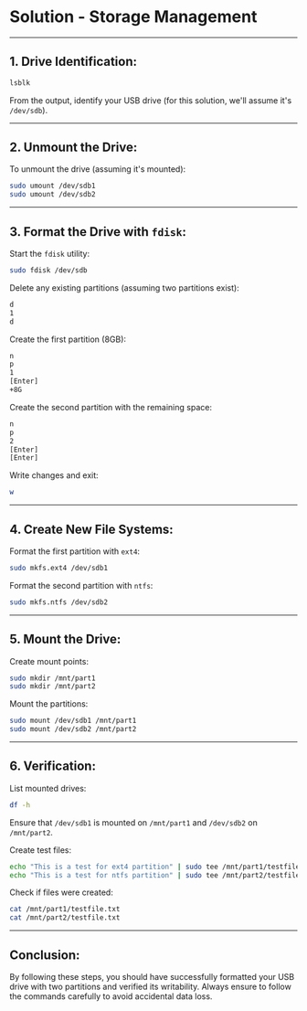 # Solution - Storage Management

---

## **1. Drive Identification**:

```bash
lsblk
```

From the output, identify your USB drive (for this solution, we'll assume it's `/dev/sdb`).

---

## **2. Unmount the Drive**:

To unmount the drive (assuming it's mounted):

```bash
sudo umount /dev/sdb1
sudo umount /dev/sdb2
```

---

## **3. Format the Drive with `fdisk`**:

Start the `fdisk` utility:

```bash
sudo fdisk /dev/sdb
```

Delete any existing partitions (assuming two partitions exist):

```bash
d
1
d
```

Create the first partition (8GB):

```bash
n
p
1
[Enter]
+8G
```

Create the second partition with the remaining space:

```bash
n
p
2
[Enter]
[Enter]
```

Write changes and exit:

```bash
w
```

---

## **4. Create New File Systems**:

Format the first partition with `ext4`:

```bash
sudo mkfs.ext4 /dev/sdb1
```

Format the second partition with `ntfs`:

```bash
sudo mkfs.ntfs /dev/sdb2
```

---

## **5. Mount the Drive**:

Create mount points:

```bash
sudo mkdir /mnt/part1
sudo mkdir /mnt/part2
```

Mount the partitions:

```bash
sudo mount /dev/sdb1 /mnt/part1
sudo mount /dev/sdb2 /mnt/part2
```

---

## **6. Verification**:

List mounted drives:

```bash
df -h
```

Ensure that `/dev/sdb1` is mounted on `/mnt/part1` and `/dev/sdb2` on `/mnt/part2`.

Create test files:

```bash
echo "This is a test for ext4 partition" | sudo tee /mnt/part1/testfile.txt
echo "This is a test for ntfs partition" | sudo tee /mnt/part2/testfile.txt
```

Check if files were created:

```bash
cat /mnt/part1/testfile.txt
cat /mnt/part2/testfile.txt
```

---

## **Conclusion**:

By following these steps, you should have successfully formatted your USB drive with two partitions and verified its writability. Always ensure to follow the commands carefully to avoid accidental data loss.
